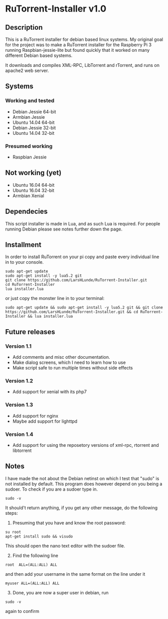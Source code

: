 # RuTorrent-Installer v1.0

## Description
This is a RuTorrent installer for debian based linux systems.
My original goal for the project was to make a RuTorrent installer
for the Raspberry Pi 3 running Raspbian-jessie-lite but found quickly
that it worked on many different Debian based systems.

It downloads and compiles XML-RPC, LibTorrent and rTorrent,
and runs on apache2 web server.

## Systems
### Working and tested
* Debian Jessie 64-bit
* Armbian Jessie
* Ubuntu 14.04 64-bit
* Debian Jessie 32-bit
* Ubuntu 14.04 32-bit

### Presumed working
* Raspbian Jessie

## Not working (yet)
* Ubuntu 16.04 64-bit
* Ubuntu 16.04 32-bit
* Armbian Xenial

## Dependecies
This script installer is made in Lua,
and as such Lua is required.
For people running Debian please see notes
further down the page.

## Installment
In order to install RuTorrent on your pi
copy and paste every individual line in
to your console.
```
sudo apt-get update
sudo apt-get install -y lua5.2 git
git clone https://github.com/LarsHLunde/RuTorrent-Installer.git
cd RuTorrent-Installer
lua installer.lua
```

or just copy the monster line in to your terminal:
```
sudo apt-get update && sudo apt-get install -y lua5.2 git && git clone https://github.com/LarsHLunde/RuTorrent-Installer.git && cd RuTorrent-Installer && lua installer.lua
```

## Future releases
### Version 1.1
* Add comments and misc other documentation.
* Make dialog screens, which I need to learn how to use
* Make script safe to run multiple times without side effects

### Version 1.2
* Add support for xenial with its php7

### Version 1.3
* Add support for nginx
* Maybe add support for lighttpd

### Version 1.4
* Add support for using the reposetory versions of xml-rpc, rtorrent and libtorrent

## Notes
I have made the not about the Debian netinst on which I test
that "sudo" is not installed by default. This program does however depend
on you being a sudoer. To check if you are a sudoer type in.

```
sudo -v
```

It should't return anything, if you get any other message, do the following steps:

1. Presuming that you have and know the root password:
```
su root
apt-get install sudo && visudo
```
This should open the nano text editor with the sudoer file.

2. Find the following line
```
root  ALL=(ALL:ALL) ALL
```

and then add your username in the same format
on the line under it
```
myuser ALL=(ALL:ALL) ALL
```
3. Done, you are now a super user in debian, run 

```
sudo -v
```
again to confirm

